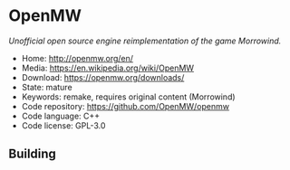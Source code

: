 # OpenMW

_Unofficial open source engine reimplementation of the game Morrowind._

- Home: http://openmw.org/en/
- Media: https://en.wikipedia.org/wiki/OpenMW
- Download: https://openmw.org/downloads/
- State: mature
- Keywords: remake, requires original content (Morrowind)
- Code repository: https://github.com/OpenMW/openmw
- Code language: C++
- Code license: GPL-3.0

## Building

